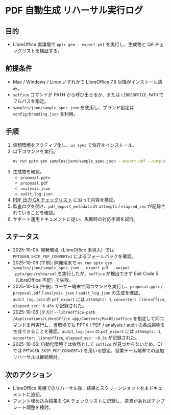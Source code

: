 # PDF 自動生成 リハーサル実行ログ

## 目的
- LibreOffice 実環境で `pptx gen --export-pdf` を実行し、生成物と QA チェックリストを検証する。

## 前提条件
- Mac / Windows / Linux いずれかで LibreOffice 7.6 以降がインストール済み。
- `soffice` コマンドが PATH から呼び出せるか、または `LIBREOFFICE_PATH` でフルパスを指定。
- `samples/json/sample_spec.json` を使用し、ブランド設定は `config/branding.json` を利用。

## 手順
1. 仮想環境をアクティブ化し、`uv sync` で依存をインストール。
2. 以下コマンドを実行。
   ```bash
   uv run pptx gen samples/json/sample_spec.json --export-pdf --output .pptx/gen/rehearsal
   ```
3. 生成物を確認。
   - `proposal.pptx`
   - `proposal.pdf`
   - `analysis.json`
   - `audit_log.json`
4. [PDF 出力 QA チェックリスト](pdf-export-checklist.md) に沿って内容を検証。
5. 監査ログを開き、`pdf_export_metadata` の `attempts` / `elapsed_sec` が記録されていることを確認。
6. サポート運用ドキュメントに従い、失敗時の対応手順を試行。

## ステータス
- 2025-10-05: 開発環境（LibreOffice 未導入）では `PPTXGEN_SKIP_PDF_CONVERT=1` によるフォールバックを確認。
- 2025-10-06 (午前): 開発端末で `uv run pptx gen samples/json/sample_spec.json --export-pdf --output .pptx/gen/rehearsal` を実行したが、`soffice` が検出できず Exit Code 5（LibreOffice 不足）で失敗。
- 2025-10-06 (午後): ユーザー端末で同コマンドを実行し、`proposal.pptx` / `proposal.pdf` / `analysis.json` / `audit_log.json` の生成を確認。`audit_log.json` の `pdf_export` には `attempts: 1`, `converter: libreoffice`, `elapsed_sec: 6.43s` が記録された。
- 2025-10-06 (夕方): `--libreoffice-path /Applications/LibreOffice.app/Contents/MacOS/soffice` を指定して同コマンドを再実行し、当環境でも PPTX / PDF / analysis / audit の各成果物を生成できることを確認。`audit_log.json` の `pdf_export` には `attempts: 1`, `converter: libreoffice`, `elapsed_sec: ~9.3s` が記録された。
- 2025-10-06: 自動化環境では依然として `soffice` が見つからないため、CI では `PPTXGEN_SKIP_PDF_CONVERT=1` を用いる想定。営業チーム端末での追加リハーサルは継続検討。

## 次のアクション
- LibreOffice 実機でのリハーサル後、結果とスクリーンショットを本ドキュメントに追記。
- フォント埋め込み結果を QA チェックリストに記録し、差異があればテンプレート調整を検討。
